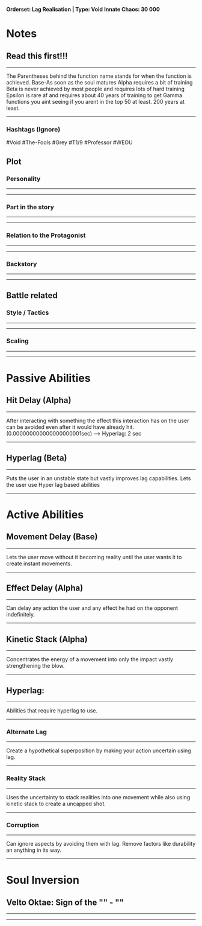 **Orderset:  Lag Realisation | Type: Void**
**Innate Chaos:  30 000**

# Notes
## Read this first!!!
___
The Parentheses behind the function name stands for when the function is achieved.
Base-As soon as the soul matures
Alpha requires a bit of training 
Beta is never achieved by most people and requires lots of hard training
Epsilon is rare af and requires about 40 years of training to get
Gamma functions you aint seeing if you arent in the top 50 at least. 200 years at least.
___
### Hashtags (Ignore)
#Void 
#The-Fools
#Grey 
#T1/9
#Professor
#WEOU
## Plot
### Personality
___

___
### Part in the story
___

___
### Relation to the Protagonist
___

___
### Backstory
___

___

## Battle related

### Style / Tactics
___

___
### Scaling 
___

___


# Passive Abilities
## Hit Delay (Alpha)
___
After interacting with something the effect this interaction has on the user can be avoided even after it would have already hit. (0.000000000000000000001sec) --> Hyperlag: 2 sec
___
## Hyperlag (Beta)
___
Puts the user in an unstable state but vastly improves lag capabilities. Lets the user use Hyper lag based abilities
____

# Active Abilities
## Movement Delay (Base)
___
Lets the user move without it becoming reality until the user wants it to create instant movements.
___
## Effect Delay (Alpha)
___
Can delay any action the user and any effect he had on the opponent indefinitely.
___
## Kinetic Stack (Alpha)
___
Concentrates the energy of a movement into only the impact vastly strengthening the blow.
___

## Hyperlag:
___
Abilities that require hyperlag to use.
___
### Alternate Lag
___
Create a hypothetical superposition by making your action uncertain using lag.
___
### Reality Stack
___
Uses the uncertainty to stack realities into one movement while also using kinetic stack to create a uncapped shot.
___
### Corruption
___
Can ignore aspects by avoiding them with lag.  Remove factors like durability an anything in its way.
___

# Soul Inversion
## Velto Oktae: Sign of the "" - ""
___

___
